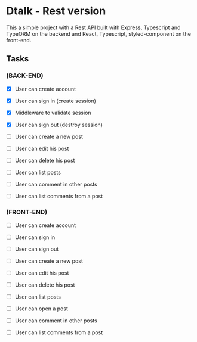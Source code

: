 # Dtalk - Rest version

This a simple project with a Rest API built with Express, Typescript and TypeORM on the backend
and React, Typescript, styled-component on the front-end.

## Tasks

### (BACK-END)
- [x] User can create account
- [x] User can sign in (create session)
- [x] Middleware to validate session
- [x] User can sign out (destroy session)

- [ ] User can create a new post
- [ ] User can edit his post
- [ ] User can delete his post

- [ ] User can list posts 

- [ ] User can comment in other posts
- [ ] User can list comments from a post

### (FRONT-END)

- [ ] User can create account
- [ ] User can sign in
- [ ] User can sign out

- [ ] User can create a new post
- [ ] User can edit his post
- [ ] User can delete his post

- [ ] User can list posts

- [ ] User can open a post
- [ ] User can comment in other posts
- [ ] User can list comments from a post
